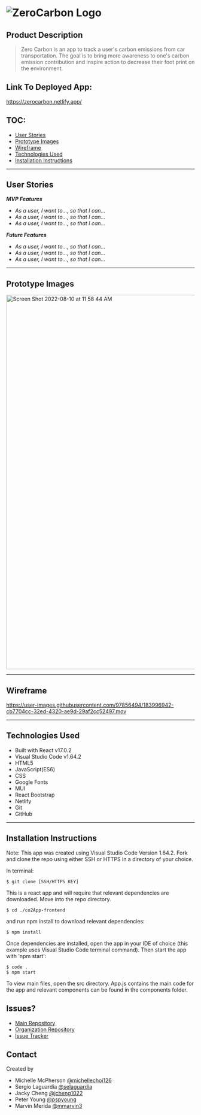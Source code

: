 # ![ZeroCarbon Logo](https://user-images.githubusercontent.com/97856494/183988027-70d7a72c-68ec-4b02-bc8c-c9982b827048.png)

## Product Description
>Zero Carbon is an app to track a user's carbon emissions from car transportation. The goal is to bring more awareness to one's carbon emission contribution and inspire action to decrease their foot print on the environment.

## Link To Deployed App:
https://zerocarbon.netlify.app/

## TOC:

- [User Stories](#user-stories)
- [Prototype Images](#prototype-images)
- [Wireframe](#wireframe)
- [Technologies Used](#technologies-used)
- [Installation Instructions](#installation-instructions)

<hr>

## User Stories

_**MVP Features**_

- _As a user, I want to..., so that I can..._
- _As a user, I want to..., so that I can..._
- _As a user, I want to..., so that I can..._

_**Future Features**_

- _As a user, I want to..., so that I can..._
- _As a user, I want to..., so that I can..._
- _As a user, I want to..., so that I can..._

<hr>

## Prototype Images

<img width="1000" alt="Screen Shot 2022-08-10 at 11 58 44 AM" src="https://user-images.githubusercontent.com/97856494/183995472-adbcf719-228e-4710-a4eb-0a769d96ae64.png">

<hr>

## Wireframe

https://user-images.githubusercontent.com/97856494/183996942-cb7704cc-32ed-4320-ae9d-29af2cc52497.mov

<hr>

## Technologies Used
- Built with React v17.0.2
- Visual Studio Code v1.64.2
- HTML5
- JavaScript(ES6)
- CSS
- Google Fonts
- MUI
- React Bootstrap
- Netlify
- Git
- GitHub

<hr>

## Installation Instructions
Note: This app was created using Visual Studio Code Version 1.64.2. 
Fork and clone the repo using either SSH or HTTPS in a directory of your choice.

In terminal:

```
$ git clone [SSH/HTTPS KEY]
```
This is a react app and will require that relevant dependencies are downloaded. Move into the repo directory.

```
$ cd ./co2App-frontend
````
and run npm install to download relevant dependencies:

```
$ npm install
```
Once dependencies are installed, open the app in your IDE of choice (this example uses Visual Studio Code terminal command). Then start the app with 'npm start': 

```
$ code . 
$ npm start
```
To view main files, open the src directory. App.js contains the main code for the app and relevant components can be found in the components folder. 

## Issues?
* [Main Repository](https://github.com/Terralings/co2App-frontend)
* [Organization Repository](https://github.com/orgs/Terralings/repositories)
* [Issue Tracker](https://github.com/Terralings/co2App-frontend/issues)

## Contact

Created by
- Michelle McPherson [@michellechoi126](https://github.com/michellechoi126)
- Sergio Laguardia [@selaguardia](https://github.com/selaguardia)
- Jacky Cheng [@jcheng1022](https://github.com/jcheng1022)
- Peter Young [@pspyoung](https://github.com/pspyoung)
- Marvin Merida [@mmarvin3](https://github.com/mmarvin3)
